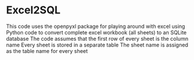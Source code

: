 # Excel2SQL

This code uses the openpyxl package for playing around with excel using Python code
to convert complete excel workbook (all sheets) to an SQLite database
The code assumes that the first row of every sheet is the column name
Every sheet is stored in a separate table
The sheet name is assigned as the table name for every sheet
